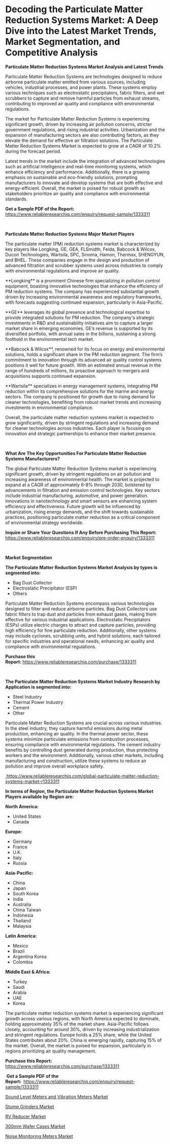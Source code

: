 <p><h1>Decoding the Particulate Matter Reduction Systems Market: A Deep Dive into the Latest Market Trends, Market Segmentation, and Competitive Analysis</h1></p><p><strong>Particulate Matter Reduction Systems Market Analysis and Latest Trends</strong></p>
<p><p>Particulate Matter Reduction Systems are technologies designed to reduce airborne particulate matter emitted from various sources, including vehicles, industrial processes, and power plants. These systems employ various techniques such as electrostatic precipitators, fabric filters, and wet scrubbers to capture and remove harmful particles from exhaust streams, contributing to improved air quality and compliance with environmental regulations.</p><p>The market for Particulate Matter Reduction Systems is experiencing significant growth, driven by increasing air pollution concerns, stricter government regulations, and rising industrial activities. Urbanization and the expansion of manufacturing sectors are also contributing factors, as they elevate the demand for effective air filtration solutions. The Particulate Matter Reduction Systems Market is expected to grow at a CAGR of 10.2% during the forecast period.</p><p>Latest trends in the market include the integration of advanced technologies such as artificial intelligence and real-time monitoring systems, which enhance efficiency and performance. Additionally, there is a growing emphasis on sustainable and eco-friendly solutions, prompting manufacturers to innovate and develop systems that are both effective and energy-efficient. Overall, the market is poised for robust growth as stakeholders prioritize air quality and compliance with environmental standards.</p></p>
<p><strong>Get a Sample PDF of the Report:&nbsp;</strong> <a href="https://www.reliableresearchiq.com/enquiry/request-sample/1333311?utm_campaign=1117&utm_medium=2&utm_source=Github&utm_content=ia&utm_term=01102024&utm_id=particulate-matter-reduction-systems">https://www.reliableresearchiq.com/enquiry/request-sample/1333311</a></p>
<p>&nbsp;</p>
<p><strong>Particulate Matter Reduction Systems Major Market Players</strong></p>
<p><p>The particulate matter (PM) reduction systems market is characterized by key players like Longking, GE, GEA, FLSmidth, Feida, Babcock & Wilcox, Ducon Technologies, Wartsila, SPC, Sinoma, Hamon, Thermax, SHENGYUN, and BHEL. These companies engage in the design and production of advanced filtration and scrubber systems used across industries to comply with environmental regulations and improve air quality.</p><p>**Longking** is a prominent Chinese firm specializing in pollution control equipment, boasting innovative technologies that enhance the efficiency of PM reduction systems. The company has experienced substantial growth driven by increasing environmental awareness and regulatory frameworks, with forecasts suggesting continued expansion, particularly in Asia-Pacific.</p><p>**GE** leverages its global presence and technological expertise to provide integrated solutions for PM reduction. The company's strategic investments in R&D and sustainability initiatives aim to capture a larger market share in emerging economies. GE’s revenue is supported by its diversified portfolio, with annual sales in the billions, sustaining a strong foothold in the environmental tech market.</p><p>**Babcock & Wilcox**, renowned for its focus on energy and environmental solutions, holds a significant share in the PM reduction segment. The firm’s commitment to innovation through its advanced air quality control systems positions it well for future growth. With an estimated annual revenue in the range of hundreds of millions, its proactive approach to mergers and acquisitions supports continued expansion.</p><p>**Wartsila** specializes in energy management systems, integrating PM reduction within its comprehensive solutions for the marine and energy sectors. The company is positioned for growth due to rising demand for cleaner technologies, benefiting from robust market trends and increasing investments in environmental compliance.</p><p>Overall, the particulate matter reduction systems market is expected to grow significantly, driven by stringent regulations and increasing demand for cleaner technologies across industries. Each player is focusing on innovation and strategic partnerships to enhance their market presence.</p></p>
<p>&nbsp;</p>
<p><strong>What Are The Key Opportunities For Particulate Matter Reduction Systems Manufacturers?</strong></p>
<p><p>The global Particulate Matter Reduction Systems market is experiencing significant growth, driven by stringent regulations on air pollution and increasing awareness of environmental health. The market is projected to expand at a CAGR of approximately 6-8% through 2030, bolstered by advancements in filtration and emission control technologies. Key sectors include industrial manufacturing, automotive, and power generation. Innovations in nanotechnology and smart sensors are enhancing system efficiency and effectiveness. Future growth will be influenced by urbanization, rising energy demands, and the shift towards sustainable practices, positioning particulate matter reduction as a critical component of environmental strategy worldwide.</p></p>
<p><strong>Inquire or Share Your Questions If Any Before Purchasing This Report:</strong> <a href="https://www.reliableresearchiq.com/enquiry/pre-order-enquiry/1333311?utm_campaign=1117&utm_medium=2&utm_source=Github&utm_content=ia&utm_term=01102024&utm_id=particulate-matter-reduction-systems">https://www.reliableresearchiq.com/enquiry/pre-order-enquiry/1333311</a></p>
<p>&nbsp;</p>
<p><strong>Market Segmentation</strong></p>
<p><strong>The Particulate Matter Reduction Systems Market Analysis by types is segmented into:</strong></p>
<p><ul><li>Bag Dust Collector</li><li>Electrostatic Precipitator (ESP)</li><li>Others</li></ul></p>
<p><p>Particulate Matter Reduction Systems encompass various technologies designed to filter and reduce airborne particles. Bag Dust Collectors use fabric filters to trap dust and particles from exhaust gases, making them effective for various industrial applications. Electrostatic Precipitators (ESPs) utilize electric charges to attract and capture particles, providing high efficiency for fine particulate reduction. Additionally, other systems may include cyclones, scrubbing units, and hybrid solutions, each tailored for specific industries and operational needs, enhancing air quality and compliance with environmental regulations.</p></p>
<p><strong>Purchase this Report:&nbsp;</strong><a href="https://www.reliableresearchiq.com/purchase/1333311?utm_campaign=1117&utm_medium=2&utm_source=Github&utm_content=ia&utm_term=01102024&utm_id=particulate-matter-reduction-systems">https://www.reliableresearchiq.com/purchase/1333311</a></p>
<p>&nbsp;</p>
<p><strong>The Particulate Matter Reduction Systems Market Industry Research by Application is segmented into:</strong></p>
<p><ul><li>Steel Industry</li><li>Thermal Power Industry</li><li>Cement</li><li>Other</li></ul></p>
<p><p>Particulate Matter Reduction Systems are crucial across various industries. In the steel industry, they capture harmful emissions during metal production, enhancing air quality. In the thermal power sector, these systems minimize particulate emissions from combustion processes, ensuring compliance with environmental regulations. The cement industry benefits by controlling dust generated during production, thus protecting workers and the environment. Additionally, various other markets, including manufacturing and construction, utilize these systems to reduce air pollution and improve overall workplace safety.</p></p>
<p><a href="https://www.reliableresearchiq.com/global-particulate-matter-reduction-systems-market-r1333311?utm_campaign=1117&utm_medium=2&utm_source=Github&utm_content=ia&utm_term=01102024&utm_id=particulate-matter-reduction-systems">&nbsp;https://www.reliableresearchiq.com/global-particulate-matter-reduction-systems-market-r1333311</a></p>
<p><strong>In terms of Region, the Particulate Matter Reduction Systems Market Players available by Region are:</strong></p>
<p>
    <p> <strong> North America: </strong>
        <ul>
            <li>United States</li>
            <li>Canada</li>
        </ul>
        </p> 
    <p> <strong> Europe: </strong>
        <ul>
            <li>Germany</li>
            <li>France</li>
            <li>U.K.</li>
            <li>Italy</li>
            <li>Russia</li>
        </ul>
        </p> 
    <p> <strong> Asia-Pacific: </strong>
        <ul>
            <li>China</li>
            <li>Japan</li>
            <li>South Korea</li>
            <li>India</li>
            <li>Australia</li>
            <li>China Taiwan</li>
            <li>Indonesia</li>
            <li>Thailand</li>
            <li>Malaysia</li>
        </ul>
        </p> 
    <p> <strong> Latin America: </strong>
        <ul>
            <li>Mexico</li>
            <li>Brazil</li>
            <li>Argentina Korea</li>
            <li>Colombia</li>
        </ul>
        </p> 
    <p> <strong> Middle East & Africa: </strong>
        <ul>
            <li>Turkey</li>
            <li>Saudi</li>
            <li>Arabia</li>
            <li>UAE</li>
            <li>Korea</li>
        </ul>
    </p>
    </p>
<p><p>The particulate matter reduction systems market is experiencing significant growth across various regions, with North America expected to dominate, holding approximately 35% of the market share. Asia-Pacific follows closely, accounting for around 30%, driven by increasing industrialization and stringent regulations. Europe holds a 25% share, while the United States contributes about 20%. China is emerging rapidly, capturing 15% of the market. Overall, the market is poised for expansion, particularly in regions prioritizing air quality management.</p></p>
<p><strong>Purchase this Report: </strong><a href="https://www.reliableresearchiq.com/purchase/1333311?utm_campaign=1117&utm_medium=2&utm_source=Github&utm_content=ia&utm_term=01102024&utm_id=particulate-matter-reduction-systems">https://www.reliableresearchiq.com/purchase/1333311</a></p>
<p>&nbsp;<strong>Get a Sample PDF of the Report:&nbsp;&nbsp;</strong><a href="https://www.reliableresearchiq.com/enquiry/request-sample/1333311?utm_campaign=1117&utm_medium=2&utm_source=Github&utm_content=ia&utm_term=01102024&utm_id=particulate-matter-reduction-systems">https://www.reliableresearchiq.com/enquiry/request-sample/1333311</a></p>
<p><strong></strong></p>
<p><p><a href="https://github.com/SaraPrifti82/Market-Research-Report-List-1/blob/main/sound-level-meters-and-vibration-meters-market.md?utm_campaign=1117&utm_medium=2&utm_source=Github&utm_content=ia&utm_term=01102024&utm_id=particulate-matter-reduction-systems">Sound Level Meters and Vibration Meters Market</a></p><p><a href="https://www.linkedin.com/pulse/stump-grinders-market-global-trends-forecast-2024-2031-g2xnc?utm_campaign=1117&utm_medium=2&utm_source=Github&utm_content=ia&utm_term=01102024&utm_id=particulate-matter-reduction-systems">Stump Grinders Market</a></p><p><a href="https://www.linkedin.com/pulse/rv-reducer-market-revolution-2024-2031-trends-shaping-next-decade-1o8ac?utm_campaign=1117&utm_medium=2&utm_source=Github&utm_content=ia&utm_term=01102024&utm_id=particulate-matter-reduction-systems">RV Reducer Market</a></p><p><a href="https://issuu.com/reportprime-2/docs/300mm-wafer-cases-market-size-2030._bfff140e8d9e9e?utm_campaign=1117&utm_medium=2&utm_source=Github&utm_content=ia&utm_term=01102024&utm_id=particulate-matter-reduction-systems">300mm Wafer Cases Market</a></p><p><a href="https://github.com/SotoRodolfo12/Market-Research-Report-List-1/blob/main/noise-monitoring-meters-market.md?utm_campaign=1117&utm_medium=2&utm_source=Github&utm_content=ia&utm_term=01102024&utm_id=particulate-matter-reduction-systems">Noise Monitoring Meters Market</a></p></p>